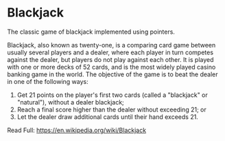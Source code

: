 # Blackjack
The classic game of blackjack implemented using pointers. 

Blackjack, also known as twenty-one, is a comparing card game between usually several players and a dealer, where each player in turn competes against the dealer, but players do not play against each other. It is played with one or more decks of 52 cards, and is the most widely played casino banking game in the world. The objective of the game is to beat the dealer in one of the following ways:

1. Get 21 points on the player's first two cards (called a "blackjack" or "natural"), without a dealer blackjack;
2. Reach a final score higher than the dealer without exceeding 21; or
3. Let the dealer draw additional cards until their hand exceeds 21.

Read Full: https://en.wikipedia.org/wiki/Blackjack
